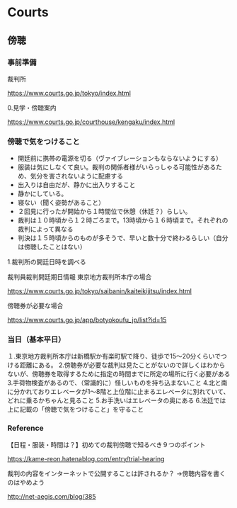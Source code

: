 # Courts

## 傍聴

### 事前準備

裁判所

https://www.courts.go.jp/tokyo/index.html

0.見学・傍聴案内

https://www.courts.go.jp/courthouse/kengaku/index.html

### 傍聴で気をつけること

- 開廷前に携帯の電源を切る（ヴァイブレーションもならないようにする）
- 服装は気にしなくて良い。裁判の関係者様がいらっしゃる可能性があるため、気分を害されないように配慮する
- 出入りは自由だが、静かに出入りすること
- 静かにしている。
- 寝ない（聞く姿勢があること）
- ２回見に行ったが開始から１時間位で休憩（休廷？）らしい。
- 裁判は１０時頃から１２時ごろまで。13時頃から１６時頃まで。それぞれの裁判によって異なる
- 判決は１５時頃からのものが多そうで、早いと数十分で終わるらしい（自分は傍聴したことはない）

1.裁判所の開廷日時を調べる

裁判員裁判開廷期日情報 東京地方裁判所本庁の場合

https://www.courts.go.jp/tokyo/saibanin/kaiteikijitsu/index.html

傍聴券が必要な場合

https://www.courts.go.jp/app/botyokoufu_jp/list?id=15

### 当日（基本平日）

１.東京地方裁判所本庁は新橋駅か有楽町駅で降り、徒歩で15〜20分くらいでつける距離にある。
2.傍聴券が必要な裁判は見たことがないので詳しくはわからないが、傍聴券を取得するために指定の時間までに所定の場所に行く必要がある
3.手荷物検査があるので、（常識的に）怪しいものを持ち込まないこと
4.北と南に分かれておりエレベータが1〜8階と上位階に止まるエレベータに別れていて、どれに乗るかちゃんと見ること
5.お手洗いはエレベータの奥にある
6.法廷では上に記載の「傍聴で気をつけること」を守ること


### Reference

【日程・服装・時間は？】初めての裁判傍聴で知るべき９つのポイント

https://kame-reon.hatenablog.com/entry/trial-hearing

裁判の内容をインターネットで公開することは許されるか？
→傍聴内容を書くのはやめよう

http://net-aegis.com/blog/385

